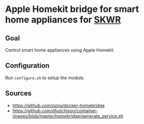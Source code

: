 # Apple Homekit bridge for smart home appliances for [SKWR](https://github.com/Roming22/skwr)

## Goal

Control smart home appliances using Apple Homekit.

## Configuration

Run `configure.sh` to setup the module.

## Sources

* https://github.com/oznu/docker-homebridge
* https://github.com/dhutchison/container-images/blob/master/homebridge/generate_service.sh

